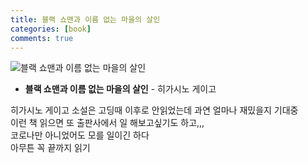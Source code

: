 ```yaml
---
title: 블랙 쇼맨과 이름 없는 마을의 살인
categories: [book]
comments: true
---
```

![블랙 쇼맨과 이름 없는 마을의 살인](https://suu978.github.io/Suu97/assets/img/book1.jpg)

+ **블랙 쇼맨과 이름 없는 마을의 살인** - 히가시노 게이고   
   
히가시노 게이고 소설은 고딩때 이후로 안읽었는데 과연 얼마나 재밌을지 기대중   
이런 책 읽으면 또 출판사에서 일 해보고싶기도 하고,,,   
코로나만 아니었어도 모를 일이긴 하다   
아무튼 꼭 끝까지 읽기
